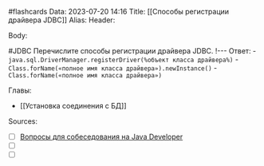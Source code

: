 #flashcards
Data: 2023-07-20 14:16
Title: [[Способы регистрации драйвера JDBC]]
Alias:
Header:




Body:



#JDBC 
Перечислите способы регистрации драйвера JDBC.
!---
Ответ:
	- `java.sql.DriverManager.registerDriver(%объект класса драйвера%)`
	- `Class.forName(«полное имя класса драйвера»).newInstance()`
	- `Class.forName(«полное имя класса драйвера»)`
<!--SR:!2023-11-03,10,250-->




Главы:
- [[Установка соединения с БД]]


Sources:
- [ ] [Вопросы для собеседования на Java Developer](https://github.com/enhorse/java-interview/blob/master/README.md#%D0%9E%D0%9E%D0%9F)
- [ ] []()
- [ ] []()
